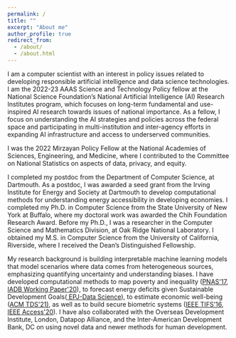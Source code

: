 ```yaml
---
permalink: /
title: ""
excerpt: "About me"
author_profile: true
redirect_from: 
  - /about/
  - /about.html
---
```

I am a computer scientist with an interest in policy issues related to developing responsible artificial intelligence and data science technologies. I am the 2022-23 AAAS Science and Technology Policy fellow at the National Science Foundation’s National Artificial Intelligence (AI) Research Institutes program, which focuses on long-term fundamental and use-inspired AI research towards issues of national importance. As a fellow, I focus on understanding the AI strategies and policies across the federal space and participating in multi-institution and inter-agency efforts in expanding AI infrastructure and access to underserved communities.

I was the 2022 Mirzayan Policy Fellow at the National Academies of Sciences, Engineering, and Medicine, where I contributed to the Committee on National Statistics on aspects of data, privacy, and equity. 
  
I completed my postdoc from the Department of Computer Science, at Dartmouth. As a postdoc, I was awarded a seed grant from the Irving Institute for Energy and Society at Dartmouth to develop computational methods for understanding energy accessibility in developing economies. I completed my Ph.D. in Computer Science from the State University of New York at Buffalo, where my doctoral work was awarded the Chih Foundation Research Award. Before my Ph.D., I was a researcher in the Computer Science and Mathematics Division, at Oak Ridge National Laboratory. I obtained my M.S. in Computer Science from the University of California, Riverside, where I received the Dean’s Distinguished Fellowship. 

My research background is building interpretable machine learning models that model scenarios where data comes from heterogeneous sources, emphasizing quantifying uncertainty and understanding biases. I have developed computational methods to map poverty and inequality (<a href="https://www.pnas.org/content/114/46/E9783">PNAS'17</a>, <a href="https://publications.iadb.org/en/estimating-and-forecasting-income-poverty-and-inequality-in-haiti-using-satellite-imagery-and-mobile-phone-data">IADB Working Paper'20</a>), to forecast energy deficits given Sustainable Development Goals(<a href="https://epjdatascience.springeropen.com/articles/10.1140/epjds/s13688-022-00371-5"> EPJ-Data Science</a>), to estimate economic well-being (<a href="https://dl.acm.org/doi/10.1145/3498332">ACM TDS'21)</a>, as well as to build secure biometric systems (<a href="assets/docs/ieee_tifs.pdf">IEEE TIFS'16</a>, <a href="https://ieeexplore.ieee.org/document/9157880">IEEE Access'20</a>). I have also collaborated with the Overseas Development Institute, London, Datapop Alliance, and the Inter-American Development Bank, DC on using novel data and newer methods for human development.

